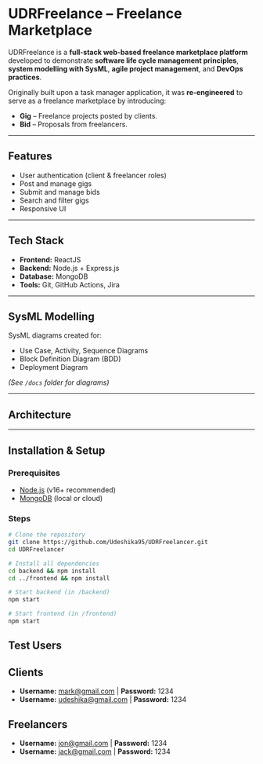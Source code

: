 # UDRFreelance – Freelance Marketplace

UDRFreelance is a **full-stack web-based freelance marketplace platform** developed to demonstrate **software life cycle management principles**, **system modelling with SysML**, **agile project management**, and **DevOps practices**.

Originally built upon a task manager application, it was **re-engineered** to serve as a freelance marketplace by introducing:
- **Gig** – Freelance projects posted by clients.
- **Bid** – Proposals from freelancers.

---

## Features
- User authentication (client & freelancer roles)
- Post and manage gigs
- Submit and manage bids
- Search and filter gigs
- Responsive UI

---

## Tech Stack
- **Frontend:** ReactJS  
- **Backend:** Node.js + Express.js  
- **Database:** MongoDB  
- **Tools:** Git, GitHub Actions, Jira

---

## SysML Modelling
SysML diagrams created for:
- Use Case, Activity, Sequence Diagrams
- Block Definition Diagram (BDD)
- Deployment Diagram  

*(See `/docs` folder for diagrams)*

---

## Architecture


---

## Installation & Setup

### Prerequisites
- [Node.js](https://nodejs.org/) (v16+ recommended)
- [MongoDB](https://www.mongodb.com/) (local or cloud)

### Steps
```bash
# Clone the repository
git clone https://github.com/Udeshika95/UDRFreelancer.git
cd UDRFreelancer

# Install all dependencies
cd backend && npm install
cd ../frontend && npm install

# Start backend (in /backend)
npm start

# Start frontend (in /frontend)
npm start

```

## Test Users

## Clients
- **Username:** mark@gmail.com | **Password:** 1234  
- **Username:** udeshika@gmail.com | **Password:** 1234  

## Freelancers
- **Username:** jon@gmail.com | **Password:** 1234  
- **Username:** jack@gmail.com | **Password:** 1234  



